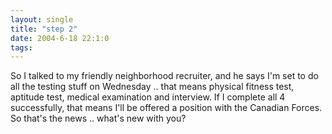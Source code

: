 ```yaml
---
layout: single
title: "step 2"
date: 2004-6-18 22:1:0
tags: 
---
```


So I talked to my friendly neighborhood recruiter, and he says I'm set to do all the testing stuff on Wednesday .. that means physical fitness test, aptitude test, medical examination and interview. If I complete all 4 successfully, that means I'll be offered a position with the Canadian Forces. So that's the news .. what's new with you?

